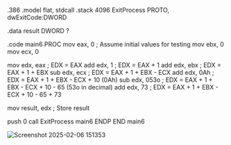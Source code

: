 .386
.model flat, stdcall
.stack 4096
ExitProcess PROTO, dwExitCode:DWORD

.data
result DWORD ?

.code
main6 PROC
mov eax, 0 ; Assume initial values for testing
mov ebx, 0
mov ecx, 0

mov edx, eax ; EDX = EAX
add edx, 1 ; EDX = EAX + 1
add edx, ebx ; EDX = EAX + 1 + EBX
sub edx, ecx ; EDX = EAX + 1 + EBX - ECX
add edx, 0Ah ; EDX = EAX + 1 + EBX - ECX + 10 (0Ah)
sub edx, 053o ; EDX = EAX + 1 + EBX - ECX + 10 - 65 (53o in decimal)
add edx, 73 ; EDX = EAX + 1 + EBX - ECX + 10 - 65 + 73

mov result, edx ; Store result

push 0
call ExitProcess
main6 ENDP
END main6

![Screenshot 2025-02-06 151353](https://github.com/user-attachments/assets/43e124a6-b24e-4d7a-ac60-9aa0a7d7adf8)
